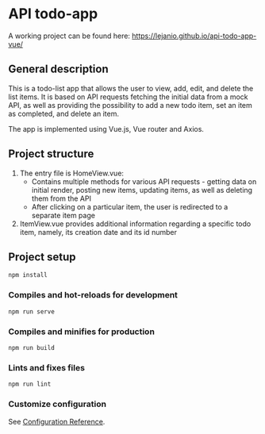 # API todo-app

A working project can be found here: https://lejanio.github.io/api-todo-app-vue/

## General description

This is a todo-list app that allows the user to view, add, edit, and delete the list items.
It is based on API requests fetching the initial data from a mock API, as well
as providing the possibility to add a new todo item, set an item as completed, and
delete an item.

The app is implemented using Vue.js, Vue router and Axios.

## Project structure

1. The entry file is HomeView.vue:
   - Contains multiple methods for various API requests - getting data on initial render, posting
     new items, updating items, as well as deleting them from the API
   - After clicking on a particular item, the user is redirected to a separate item page
2. ItemView.vue provides additional information regarding a specific todo item, namely, its creation date
   and its id number

## Project setup
```
npm install
```

### Compiles and hot-reloads for development
```
npm run serve
```

### Compiles and minifies for production
```
npm run build
```

### Lints and fixes files
```
npm run lint
```

### Customize configuration
See [Configuration Reference](https://cli.vuejs.org/config/).
